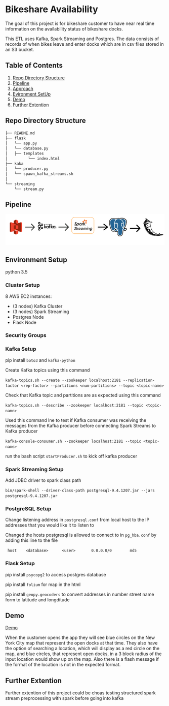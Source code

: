 # Bikeshare Availability

The goal of this project is for bikeshare customer to have near real time information on the availability status of bikeshare docks.

This ETL uses Kafka, Spark Streaming and Postgres. The data consists of records of when bikes leave and enter docks which are in csv files stored in an S3 bucket.


## Table of Contents
1. [Repo Directory Structure](README.md#Repo-Directory-Structure)
2. [Pipeline](README.md#Pipeline)
3. [Approach](README.md#Approach)
4. [Evironment SetUp](README.md#Evironment-Setup)
5. [Demo](README.md#Demo)
6. [Further Extention](README.md#Further-Extention)




## Repo Directory Structure

    ├── README.md
    ├── flask
    │   └── app.py
    │   └── database.py
    │   ├── templates
    │         └── index.html
    ├── kaka
    │   └── producer.py
    │   └── spawn_kafka_streams.sh
    │  
    └── streaming
        └── stream.py
    
## Pipeline

![alt text](pic/pipeline.png)

## Environment Setup
python 3.5
### Cluster Setup
8 AWS EC2 instances:

- (3 nodes) Kafka Cluster
- (3 nodes) Spark Streaming
- Postgres Node
- Flask Node

### Security Groups

### Kafka Setup
pip install `boto3` and `kafka-python`

Create Kafka topics using this command

`kafka-topics.sh --create --zookeeper localhost:2181 --replication-factor <rep-factor> --partitions <num-partitions> --topic <topic-name>`

Check that Kafka topic and partitions are as expected using this command 

`kafka-topics.sh --describe --zookeeper localhost:2181 --topic <topic-name>`

Used this command lne to test if Kafka consumer was receiving the messages from the Kafka producer before connecting Spark Streams to Kafka producer

`kafka-console-consumer.sh --zookeeper localhost:2181 --topic <topic-name>`

run the bash script `startProducer.sh` to kick off kafka producer

### Spark Streaming Setup
Add JDBC driver to spark class path

`bin/spark-shell --driver-class-path postgresql-9.4.1207.jar --jars postgresql-9.4.1207.jar`

### PostgreSQL Setup
Change listening address in `postgresql.conf` from local host to the IP addresses that you would like it to listen to

Changed the hosts postgresql is allowed to connect to in `pg_hba.conf` by adding this line to the file

` host    <database>      <user>       0.0.0.0/0        md5`

### Flask Setup
pip install `psycopg2` to access postgres database

pip install `folium` for map in the html

pip install `geopy.geocoders` to convert addresses in number street name form to latitude and longditude

## Demo
[Demo](https://www.youtube.com/watch?v=QS-lSPjHsqQ)

When the customer opens the app they will see blue circles on the New York City map that represent the open docks at that time. They also have the option of searching a location, which will display as a red circle on the map, and blue circles, that represent open docks, in a 3 block radius of the input location would show up on the map. Also there is a flash message if the format of the location is not in the expected format. 

## Further Extention
Further extention of this project could be choas testing
structured spark stream
preprocessing with spark before going into kafka
